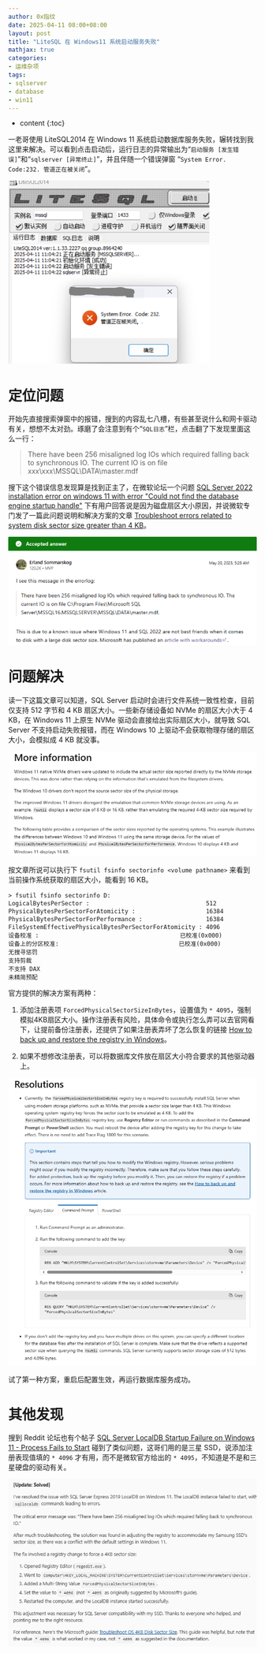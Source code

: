 ```yaml
---
author: 0x指纹
date: 2025-04-11 08:00+08:00
layout: post
title: "LiteSQL 在 Windows11 系统启动服务失败"
mathjax: true
categories:
- 运维杂项
tags:
- sqlserver
- database
- win11
---
```


* content
{:toc}

一老哥使用 LiteSQL2014 在 Windows 11 系统启动数据库服务失败，辗转找到我这里来解决。可以看到点击启动后，运行日志的异常输出为“`启动服务 [发生错误]`”和“`sqlserver [异常终止]`”，并且伴随一个错误弹窗 “`System Error. Code:232. 管道正在被关闭`”。 








![img](/assets/images/2025-04-11/1.png)

# 定位问题

开始先直接搜索弹窗中的报错，搜到的内容乱七八槽，有些甚至说什么和网卡驱动有关，想想不太对劲。琢磨了会注意到有个“`SQL日志`”栏，点击翻了下发现里面这么一行：

> There have been 256 misaligned log IOs which required falling back to synchronous IO. The current IO is on file  xxx\xxx\MSSQL\DATA\master.mdf

搜下这个错误信息发现算是找到正主了，在微软论坛一个问题 [SQL Server 2022 installation error on windows 11 with error "Could not find the database engine startup handle"](https://learn.microsoft.com/en-us/answers/questions/1288063/sql-server-2022-installation-error-on-windows-11-w) 下有用户回答说是因为磁盘扇区大小原因，并说微软专门发了一篇此问题说明和解决方案的文章 [Troubleshoot errors related to system disk sector size greater than 4 KB](https://learn.microsoft.com/en-us/troubleshoot/sql/database-engine/database-file-operations/troubleshoot-os-4kb-disk-sector-size?WT.mc_id=DP-MVP-5440&tabs=registry-editor)。

![img](/assets/images/2025-04-11/2.png)


# 问题解决

读一下这篇文章可以知道，SQL Server 启动时会进行文件系统一致性检查，目前仅支持 512 字节和 4 KB 扇区大小。一些新存储设备如 NVMe 的扇区大小大于 4 KB，在 Windows 11 上原生 NVMe 驱动会直接给出实际扇区大小，就导致 SQL Server 不支持启动失败报错，而在 Windows 10 上驱动不会获取物理存储的扇区大小，会模拟成 4 KB 就没事。

![img](/assets/images/2025-04-11/4.png)

按文章所说可以执行下 `fsutil fsinfo sectorinfo <volume pathname>` 来看到当前操作系统获取的扇区大小，能看到 16 KB。

```
> fsutil fsinfo sectorinfo D:
LogicalBytesPerSector :                                 512
PhysicalBytesPerSectorForAtomicity :                    16384
PhysicalBytesPerSectorForPerformance :                  16384
FileSystemEffectivePhysicalBytesPerSectorForAtomicity : 4096
设备校准 :                                        已校准(0x000)
设备上的分区校准:                                  已校准(0x000)
无搜寻惩罚
支持剪裁
不支持 DAX
未精简预配
```

官方提供的解决方案有两种：

1. 添加注册表项 `ForcedPhysicalSectorSizeInBytes`，设置值为 `* 4095`，强制模拟4KB扇区大小。操作注册表有风险，具体命令或执行怎么弄可以去官网看下，让提前备份注册表，还提供了如果注册表弄坏了怎么恢复的链接 [How to back up and restore the registry in Windows](https://learn.microsoft.com/en-us/troubleshoot/windows-server/performance/windows-registry-advanced-users#back-up-the-registry)。

2. 如果不想修改注册表，可以将数据库文件放在扇区大小符合要求的其他驱动器上。

![img](/assets/images/2025-04-11/5.png)

试了第一种方案，重启后配置生效，再运行数据库服务成功。

# 其他发现

搜到 Reddit 论坛也有个帖子 [SQL Server LocalDB Startup Failure on Windows 11 - Process Fails to Start](https://www.reddit.com/r/SQL/comments/1abpe05/sql_server_localdb_startup_failure_on_windows_11/) 碰到了类似问题，这哥们用的是三星 SSD，说添加注册表现值填的 `* 4096` 才有用，而不是微软官方给出的 `* 4095`，不知道是不是和三星硬盘的驱动有关。

![img](/assets/images/2025-04-11/3.png)